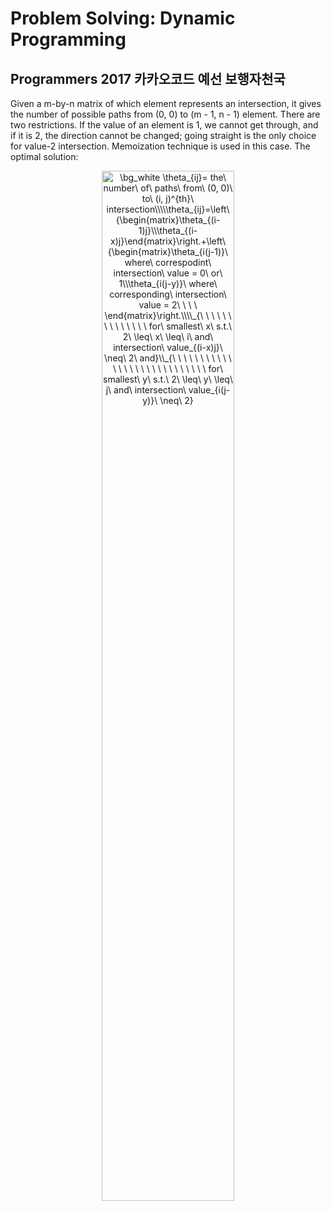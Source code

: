 # Problem Solving: Dynamic Programming

## Programmers 2017 카카오코드 예선 보행자천국
Given a m-by-n matrix of which element represents an intersection, it gives the 
number of possible paths from (0, 0) to (m - 1, n - 1) element. There are two 
restrictions. If the value of an element is 1, we cannot get through, and if it
is 2, the direction cannot be changed; going straight is the only choice for 
value-2 intersection. Memoization technique is used in this case. The optimal solution:  
  
<p align="center">
<img width="65%" src="https://latex.codecogs.com/svg.image?\bg_white&space;\theta_{ij}=&space;the\&space;number\&space;of\&space;paths\&space;from\&space;(0,&space;0)\&space;to\&space;(i,&space;j)^{th}\&space;intersection\\\\\theta_{ij}=\left\{\begin{matrix}\theta_{(i-1)j}\\\theta_{(i-x)j}\end{matrix}\right.&plus;\left\{\begin{matrix}\theta_{i(j-1)}\&space;where\&space;correspodint\&space;intersection\&space;value&space;=&space;0\&space;or\&space;1\\\theta_{i(j-y)}\&space;where\&space;corresponding\&space;intersection\&space;value&space;=&space;2\&space;\&space;\&space;\&space;\end{matrix}\right.\\\\_{\&space;\&space;\&space;\&space;\&space;\&space;\&space;\&space;\&space;\&space;\&space;\&space;\&space;\&space;for\&space;smallest\&space;x\&space;s.t.\&space;2\&space;\leq\&space;x\&space;\leq\&space;i\&space;and\&space;intersection\&space;value_{(i-x)j}\&space;\neq\&space;2\&space;and}\\_{\&space;\&space;\&space;\&space;\&space;\&space;\&space;\&space;\&space;\&space;\&space;\&space;\&space;\&space;\&space;\&space;\&space;\&space;\&space;\&space;\&space;\&space;\&space;\&space;\&space;\&space;\&space;\&space;for\&space;smallest\&space;y\&space;s.t.\&space;2\&space;\leq\&space;y\&space;\leq\&space;j\&space;and\&space;intersection\&space;value_{i(j-y)}\&space;\neq\&space;2}&space;" title="\bg_white \theta_{ij}= the\ number\ of\ paths\ from\ (0, 0)\ to\ (i, j)^{th}\ intersection\\\\\theta_{ij}=\left\{\begin{matrix}\theta_{(i-1)j}\\\theta_{(i-x)j}\end{matrix}\right.+\left\{\begin{matrix}\theta_{i(j-1)}\ where\ correspodint\ intersection\ value = 0\ or\ 1\\\theta_{i(j-y)}\ where\ corresponding\ intersection\ value = 2\ \ \ \ \end{matrix}\right.\\\\_{\ \ \ \ \ \ \ \ \ \ \ \ \ \ for\ smallest\ x\ s.t.\ 2\ \leq\ x\ \leq\ i\ and\ intersection\ value_{(i-x)j}\ \neq\ 2\ and}\\_{\ \ \ \ \ \ \ \ \ \ \ \ \ \ \ \ \ \ \ \ \ \ \ \ \ \ \ \ for\ smallest\ y\ s.t.\ 2\ \leq\ y\ \leq\ j\ and\ intersection\ value_{i(j-y)}\ \neq\ 2} " />
</p>

